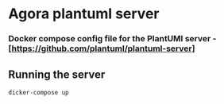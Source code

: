 # Agora plantuml server

### Docker compose config file for the PlantUMl server - [https://github.com/plantuml/plantuml-server]

## Running the server

```
dicker-compose up
```
